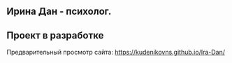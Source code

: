 ## Ирина Дан - психолог.

## Проект в разработке

Предварительный просмотр сайта: https://kudenikovns.github.io/Ira-Dan/

